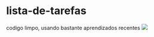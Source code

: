 # lista-de-tarefas
codigo limpo, usando bastante aprendizados recentes
<img src="https://media.discordapp.net/attachments/1065650675993808946/1102732409193123911/image.png?width=986&height=472">

